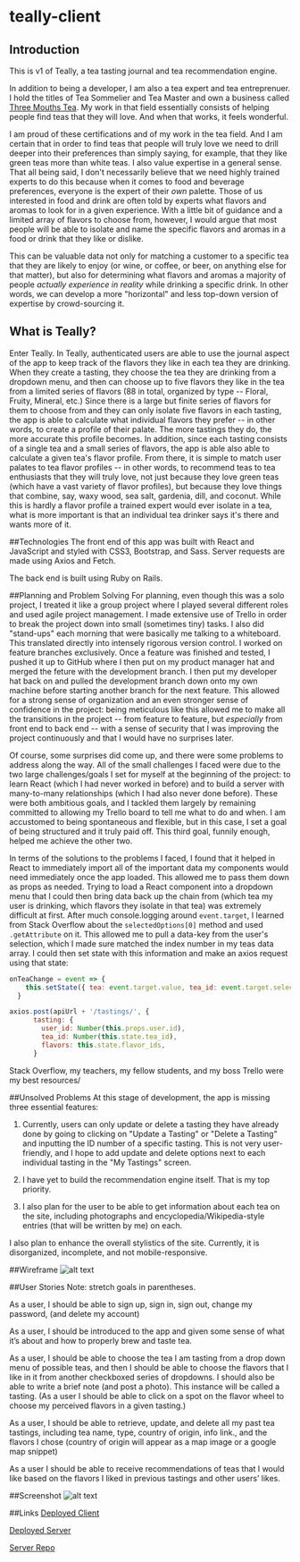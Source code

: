# teally-client

## Introduction
This is v1 of Teally, a tea tasting journal and tea recommendation engine. 

In addition to being a developer, I am also a tea expert and tea entreprenuer. I hold the titles of Tea Sommelier and Tea Master and own a business called [Three Mouths Tea](http://www.threemouthstea.com). My work in that field essentially consists of helping people find teas that they will love. And when that works, it feels wonderful.

I am proud of these certifications and of my work in the tea field. And I am certain that in order to find teas that people will truly love we need to drill deeper into their preferences than simply saying, for example, that they like green teas more than white teas. I also value expertise in a general sense. That all being said, I don't necessarily believe that we need highly trained experts to do this because when it comes to food and beverage preferences, everyone is the expert of their _own_ palette. Those of us interested in food and drink are often told by experts what flavors and aromas to look for in a given experience. With a little bit of guidance and a limited array of flavors to choose from, however, I would argue that most people will be able to isolate and name the specific flavors and aromas in a food or drink that they like or dislike. 

This can be valuable data not only for matching a customer to a specific tea that they are likely to enjoy (or wine, or coffee, or beer, on anything else for that matter), but also for determining what flavors and aromas a majority of people _actually experience in reality_ while drinking a specific drink. In other words, we can develop a more "horizontal" and less top-down version of expertise by crowd-sourcing it.

## What is Teally?
Enter Teally. In Teally, authenticated users are able to use the journal aspect of the app to keep track of the flavors they like in each tea they are drinking. When they create a tasting, they choose the tea they are drinking from a dropdown menu, and then can choose up to five flavors they like in the tea from a limited series of flavors (88 in total, organized by type -- Floral, Fruity, Mineral, etc.) Since there is a large but finite series of flavors for them to choose from and they can only isolate five flavors in each tasting, the app is able to calculate what individual flavors they prefer -- in other words, to create a profile of their palate. The more tastings they do, the more accurate this profile becomes. In addition, since each tasting consists of a single tea and a small series of flavors, the app is able also able to calculate a given tea's flavor profile. From there, it is simple to match user palates to tea flavor profiles -- in other words, to recommend teas to tea enthusiasts that they will truly love, not just because they love green teas (which have a vast variety of flavor profiles), but because they love things that combine, say, waxy wood, sea salt, gardenia, dill, and coconut. While this is hardly a flavor profile a trained expert would ever isolate in a tea, what is more important is that an individual tea drinker says it's there and wants more of it.   

##Technologies
The front end of this app was built with React and JavaScript and styled with CSS3, Bootstrap, and Sass. Server requests are made using Axios and Fetch.

The back end is built using Ruby on Rails. 

##Planning and Problem Solving
For planning, even though this was a solo project, I treated it like a group project where I played several different roles and used agile project management. I made extensive use of Trello in order to break the project down into small (sometimes tiny) tasks. I also did "stand-ups" each morning that were basically me talking to a whiteboard. This translated directly into intensely rigorous version control. I worked on feature branches exclusively. Once a feature was finished and tested, I pushed it up to GitHub where I then put on my product manager hat and merged the feture with the development branch. I then put my developer hat back on and pulled the development branch down onto my own machine before starting another branch for the next feature. This allowed for a strong sense of organization and an even stronger sense of confidence in the project: being meticulous like this allowed me to make all the transitions in the project -- from feature to feature, but _especially_ from front end to back end -- with a sense of security that I was improving the project continuously and that I would have no surprises later.

Of course, some surprises did come up, and there were some problems to address along the way. All of the small challenges I faced were due to the two large challenges/goals I set for myself at the beginning of the project: to learn React (which I had never worked in before) and to build a server with many-to-many relationships (which I had also never done before). These were both ambitious goals, and I tackled them largely by remaining committed to allowing my Trello board to tell me what to do and when. I am accustomed to being spontaneous and flexible, but in this case, I set a goal of being structured and it truly paid off. This third goal, funnily enough, helped me achieve the other two.

In terms of the solutions to the problems I faced, I found that it helped in React to immediately import all of the important data my components would need immediately once the app loaded. This allowed me to pass them down as props as needed. Trying to load a React component into a dropdown menu that I could then bring data back up the chain from (which tea my user is drinking, which flavors they isolate in that tea) was extremely difficult at first. After much console.logging around `event.target`, I learned from Stack Overflow about the `selectedOptions[0]` method and used `.getAttribute` on it. This allowed me to pull a data-key from the user's selection, which I made sure matched the index number in my teas data array. I could then set state with this information and make an axios request using that state:

```javascript
onTeaChange = event => {
    this.setState({ tea: event.target.value, tea_id: event.target.selectedOptions[0].getAttribute('data-key')  } )
  } 
```

```javascript
axios.post(apiUrl + '/tastings/', {
      tasting: {
        user_id: Number(this.props.user.id),
        tea_id: Number(this.state.tea_id),
        flavors: this.state.flavor_ids,
      }
```

Stack Overflow, my teachers, my fellow students, and my boss Trello were my best resources/ 

##Unsolved Problems
At this stage of development, the app is missing three essential features:

1. Currently, users can only update or delete a tasting they have already done by going to clicking on "Update a Tasting" or "Delete a Tasting" and inputting the ID number of a specific tasting. This is not very user-friendly, and I hope to add update and delete options next to each individual tasting in the "My Tastings" screen.

2. I have yet to build the recommendation engine itself. That is my top priority.

3. I also plan for the user to be able to get information about each tea on the site, including photographs and encyclopedia/Wikipedia-style entries (that will be written by me) on each.

I also plan to enhance the overall stylistics of the site. Currently, it is disorganized, incomplete, and not mobile-responsive.

##Wireframe
![alt text](https://github.com/candydasein/teally-client/tree/master/src/images/Teally-wireframe.png)

##User Stories
Note: stretch goals in parentheses.

As a user, I should be able to sign up, sign in, sign out, change my password, (and delete my account)

As a user, I should be introduced to the app and given some sense of what it’s about and how to properly brew and taste tea. 

As a user, I should be able to choose the tea I am tasting from a drop down menu of possible teas, and then I should be able to choose the flavors that I like in it from another checkboxed series of dropdowns. I should also be able to write a brief note (and post a photo). This instance will be called a tasting. (As a user I should be able to click on a spot on the flavor wheel to choose my perceived flavors in a given tasting.)

As a user, I should be able to retrieve, update, and delete all my past tea tastings, including tea name, type, country of origin, info link., and the flavors I chose (country of origin will appear as a map image or a google map snippet)

As a user I should be able to receive recommendations of teas that I would like based on the flavors I liked in previous tastings and other users’ likes.  

##Screenshot
![alt text](https://github.com/candydasein/teally-client/tree/master/src/images/Teally-screenshot.png)


##Links
[Deployed Client](https://candydasein.github.io/teally-client/#/)

[Deployed Server](https://teally.herokuapp.com/)

[Server Repo](https://github.com/candydasein/teally-server)